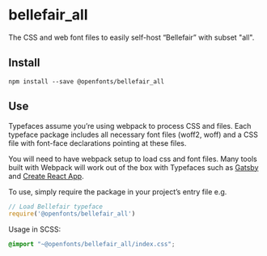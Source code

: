
# bellefair_all

The CSS and web font files to easily self-host “Bellefair” with subset "all".

## Install

`npm install --save @openfonts/bellefair_all`

## Use

Typefaces assume you’re using webpack to process CSS and files. Each typeface
package includes all necessary font files (woff2, woff) and a CSS file with
font-face declarations pointing at these files.

You will need to have webpack setup to load css and font files. Many tools built
with Webpack will work out of the box with Typefaces such as [Gatsby](https://github.com/gatsbyjs/gatsby)
and [Create React App](https://github.com/facebookincubator/create-react-app).

To use, simply require the package in your project’s entry file e.g.

```javascript
// Load Bellefair typeface
require('@openfonts/bellefair_all')
```

Usage in SCSS:
```scss
@import "~@openfonts/bellefair_all/index.css";
```
